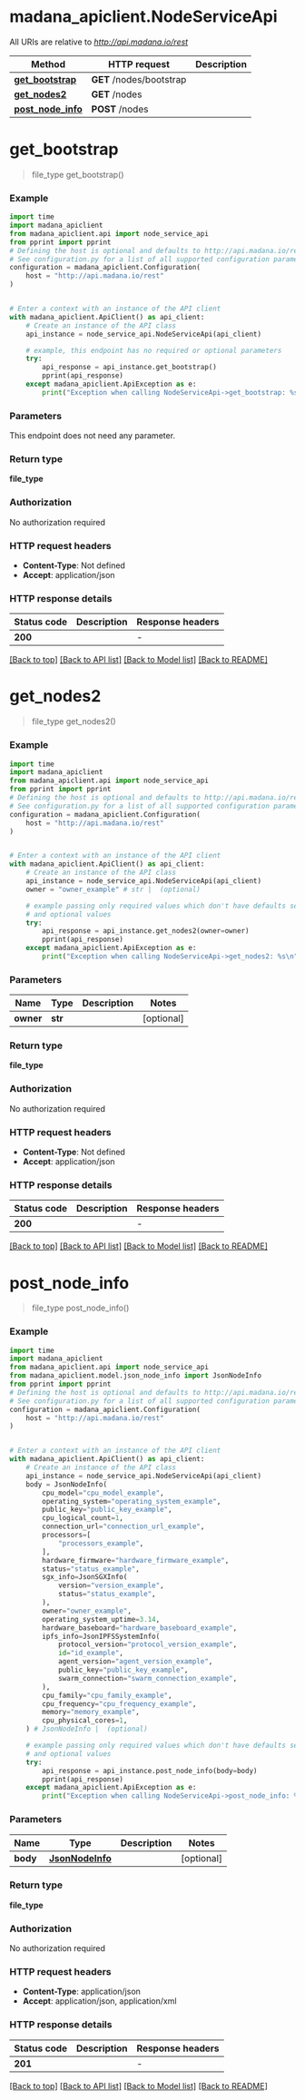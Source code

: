# madana_apiclient.NodeServiceApi

All URIs are relative to *http://api.madana.io/rest*

Method | HTTP request | Description
------------- | ------------- | -------------
[**get_bootstrap**](NodeServiceApi.md#get_bootstrap) | **GET** /nodes/bootstrap | 
[**get_nodes2**](NodeServiceApi.md#get_nodes2) | **GET** /nodes | 
[**post_node_info**](NodeServiceApi.md#post_node_info) | **POST** /nodes | 


# **get_bootstrap**
> file_type get_bootstrap()



### Example

```python
import time
import madana_apiclient
from madana_apiclient.api import node_service_api
from pprint import pprint
# Defining the host is optional and defaults to http://api.madana.io/rest
# See configuration.py for a list of all supported configuration parameters.
configuration = madana_apiclient.Configuration(
    host = "http://api.madana.io/rest"
)


# Enter a context with an instance of the API client
with madana_apiclient.ApiClient() as api_client:
    # Create an instance of the API class
    api_instance = node_service_api.NodeServiceApi(api_client)

    # example, this endpoint has no required or optional parameters
    try:
        api_response = api_instance.get_bootstrap()
        pprint(api_response)
    except madana_apiclient.ApiException as e:
        print("Exception when calling NodeServiceApi->get_bootstrap: %s\n" % e)
```

### Parameters
This endpoint does not need any parameter.

### Return type

**file_type**

### Authorization

No authorization required

### HTTP request headers

 - **Content-Type**: Not defined
 - **Accept**: application/json

### HTTP response details
| Status code | Description | Response headers |
|-------------|-------------|------------------|
**200** |  |  -  |

[[Back to top]](#) [[Back to API list]](../README.md#documentation-for-api-endpoints) [[Back to Model list]](../README.md#documentation-for-models) [[Back to README]](../README.md)

# **get_nodes2**
> file_type get_nodes2()



### Example

```python
import time
import madana_apiclient
from madana_apiclient.api import node_service_api
from pprint import pprint
# Defining the host is optional and defaults to http://api.madana.io/rest
# See configuration.py for a list of all supported configuration parameters.
configuration = madana_apiclient.Configuration(
    host = "http://api.madana.io/rest"
)


# Enter a context with an instance of the API client
with madana_apiclient.ApiClient() as api_client:
    # Create an instance of the API class
    api_instance = node_service_api.NodeServiceApi(api_client)
    owner = "owner_example" # str |  (optional)

    # example passing only required values which don't have defaults set
    # and optional values
    try:
        api_response = api_instance.get_nodes2(owner=owner)
        pprint(api_response)
    except madana_apiclient.ApiException as e:
        print("Exception when calling NodeServiceApi->get_nodes2: %s\n" % e)
```

### Parameters

Name | Type | Description  | Notes
------------- | ------------- | ------------- | -------------
 **owner** | **str**|  | [optional]

### Return type

**file_type**

### Authorization

No authorization required

### HTTP request headers

 - **Content-Type**: Not defined
 - **Accept**: application/json

### HTTP response details
| Status code | Description | Response headers |
|-------------|-------------|------------------|
**200** |  |  -  |

[[Back to top]](#) [[Back to API list]](../README.md#documentation-for-api-endpoints) [[Back to Model list]](../README.md#documentation-for-models) [[Back to README]](../README.md)

# **post_node_info**
> file_type post_node_info()



### Example

```python
import time
import madana_apiclient
from madana_apiclient.api import node_service_api
from madana_apiclient.model.json_node_info import JsonNodeInfo
from pprint import pprint
# Defining the host is optional and defaults to http://api.madana.io/rest
# See configuration.py for a list of all supported configuration parameters.
configuration = madana_apiclient.Configuration(
    host = "http://api.madana.io/rest"
)


# Enter a context with an instance of the API client
with madana_apiclient.ApiClient() as api_client:
    # Create an instance of the API class
    api_instance = node_service_api.NodeServiceApi(api_client)
    body = JsonNodeInfo(
        cpu_model="cpu_model_example",
        operating_system="operating_system_example",
        public_key="public_key_example",
        cpu_logical_count=1,
        connection_url="connection_url_example",
        processors=[
            "processors_example",
        ],
        hardware_firmware="hardware_firmware_example",
        status="status_example",
        sgx_info=JsonSGXInfo(
            version="version_example",
            status="status_example",
        ),
        owner="owner_example",
        operating_system_uptime=3.14,
        hardware_baseboard="hardware_baseboard_example",
        ipfs_info=JsonIPFSSystemInfo(
            protocol_version="protocol_version_example",
            id="id_example",
            agent_version="agent_version_example",
            public_key="public_key_example",
            swarm_connection="swarm_connection_example",
        ),
        cpu_family="cpu_family_example",
        cpu_frequency="cpu_frequency_example",
        memory="memory_example",
        cpu_physical_cores=1,
    ) # JsonNodeInfo |  (optional)

    # example passing only required values which don't have defaults set
    # and optional values
    try:
        api_response = api_instance.post_node_info(body=body)
        pprint(api_response)
    except madana_apiclient.ApiException as e:
        print("Exception when calling NodeServiceApi->post_node_info: %s\n" % e)
```

### Parameters

Name | Type | Description  | Notes
------------- | ------------- | ------------- | -------------
 **body** | [**JsonNodeInfo**](JsonNodeInfo.md)|  | [optional]

### Return type

**file_type**

### Authorization

No authorization required

### HTTP request headers

 - **Content-Type**: application/json
 - **Accept**: application/json, application/xml

### HTTP response details
| Status code | Description | Response headers |
|-------------|-------------|------------------|
**201** |  |  -  |

[[Back to top]](#) [[Back to API list]](../README.md#documentation-for-api-endpoints) [[Back to Model list]](../README.md#documentation-for-models) [[Back to README]](../README.md)

